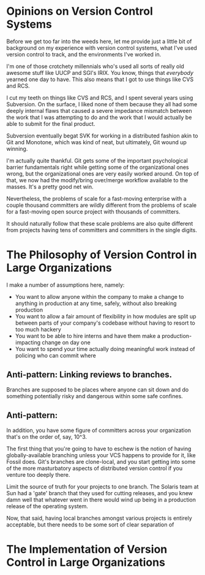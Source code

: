 # Opinions on Version Control Systems

Before we get too far into the weeds here, let me provide just a little
bit of background on my experience with version control systems, what
I've used version control to track, and the environments I've worked in.

I'm one of those crotchety millennials who's used all sorts of really
old awesome stuff like UUCP and SGI's IRIX. You know, things that
_everybody_ yearned one day to have. This also means that I got to use
things like CVS and RCS.

I cut my teeth on things like CVS and RCS, and I spent several years
using Subversion. On the surface, I liked none of them because they all
had some deeply internal flaws that caused a severe impedance mismatch
between the work that I was attempting to do and the work that I would
actually be able to submit for the final product.

Subversion eventually begat SVK for working in a distributed fashion
akin to Git and Monotone, which was kind of neat, but ultimately, Git
wound up winning.

I'm actually quite thankful. Git gets some of the important
psychological barrier fundamentals right while getting some of the
organizational ones wrong, but the organizational ones are very easily
worked around. On top of that, we now had the modify/bring over/merge
workflow available to the masses. It's a pretty good net win.

Nevertheless, the problems of scale for a fast-moving enterprise with a
couple thousand committers are wildly different from the problems of
scale for a fast-moving open source project with thousands of
committers.

It should naturally follow that these scale problems are also quite
different from projects having tens of committers and committers in the
single digits.

# The Philosophy of Version Control in Large Organizations

I make a number of assumptions here, namely:

* You want to allow anyone within the company to make a change to
anything in production at any time, safely, without also breaking
production
* You want to allow a fair amount of flexibility in how modules are
split up between parts of your company's codebase without having to
resort to too much hackery
* You want to be able to hire interns and have them make a
production-impacting change on day one
* You want to spend your time actually doing meaningful work instead of
policing who can commit where

## Anti-pattern: Linking reviews to branches.

Branches are supposed to be places where anyone can sit down and do
something potentially risky and dangerous within some safe confines.

## Anti-pattern: 

In addition, you have some figure of committers across your organization
that's on the order of, say, 10^3.

The first thing that you're going to have to eschew is the notion of
having globally-available branching unless your VCS happens to provide
for it, like Fossil does. Git's branches are clone-local, and you start
getting into some of the more masturbatory aspects of distributed
version control if you venture too deeply there.

Limit the source of truth for your projects to one branch. The Solaris
team at Sun had a 'gate' branch that they used for cutting releases, and
you knew damn well that whatever went in there would wind up being in a
production release of the operating system.

Now, that said, having local branches amongst various projects is
entirely acceptable, but there needs to be some sort of clear
separation of 

# The Implementation of Version Control in Large Organizations
